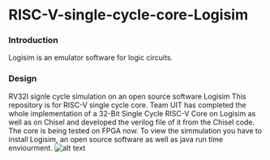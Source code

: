 # RISC-V-single-cycle-core-Logisim
### Introduction
Logisim is an emulator software for logic circuits.
### Design
RV32I signle cycle simulation on an open source software Logisim
This repository is for RISC-V single cycle core. Team UIT has completed the whole implementation of a 32-Bit Single Cycle RISC-V Core on Logisim as well as on Chisel and developed the verilog file of it from the Chisel code. The core is being tested on FPGA now. To view the simmulation you have to install Logisim, an open source software as well as java run time enviourment.
![alt text](https://github.com/zeeshanrafique009/RISC-V-single-cycle-core-Logisim/blob/master/Single%20Cycle%20RISC-V%20Core.png)
